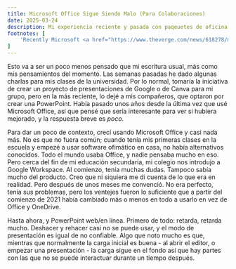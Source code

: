 ```yaml
---
title: Microsoft Office Sigue Siendo Malo (Para Colaboraciones)
date: 2025-03-24
description: Mi experiencia reciente y pasada con paqeuetes de oficina.
footnotes: [
    'Recently Microsoft <a href="https://www.theverge.com/news/618278/microsoft-office-free-windows-apps-ad-supported-version">started trialing</a> an ad-supported free version of Office desktop in India. However, many features (such as directly working with local files instead of using OneDrive) are artificially disabled, so from what I can tell this seems to be the worst parts of Office desktop and Office web put together into a single product.'
]
---
```


Esto va a ser un poco menos pensado que mi escritura usual, más como mis pensamientos del momento. Las semanas pasadas he dado algunas charlas para mis clases de la universidad. Por lo normal, tomaría la iniciativa de crear un proyecto de presentaciones de Google o de Canva para mi grupo, pero en la más reciente, lo dejé a mis compañeros, que optaron por crear una PowerPoint. Había pasado unos años desde la última vez que usé Microsoft Office, así que pensé que sería interesante para ver si hubiera mejorado, y la respuesta breve es *poco*.

Para dar un poco de contexto, crecí usando Microsoft Office y casi nada más. No es que no fuera común; cuando tenía mis primeras clases en la escuela y empezé a usar software ofimático en casa, no había alternativos conocidos. Todo el mundo usaba Office, y nadie pensaba mucho en eso. Pero cerca del fin de mi educación secundaria, mi colegio nos introdujo a Google Workspace. Al comienzo, tenía muchas dudas. Tampoco sabía mucho del producto. Creo que ni siquiera me di cuenta de lo que era en realidad. Pero después de unos meses me convenció. No era perfecto, tenía sus problemas, pero los ventejes fueron lo suficiente que a partir del comienzo de 2021 había cambiado más o menos en todo a usarlo en vez de Office y OneDrive.

Hasta ahora, y PowerPoint web/en línea. Primero de todo: retarda, retarda mucho. Deshacer y rehacer casi no se puede usar, y el modo de presentación es igual de no confiable. Algo que noto mucho es que, mientras que normalmente la carga inicial es buena - al abrir el editor, o empezar una presentación - la carga sigue en el fondo así que hay partes con las que no se puede interactuar durante un tiempo después. 